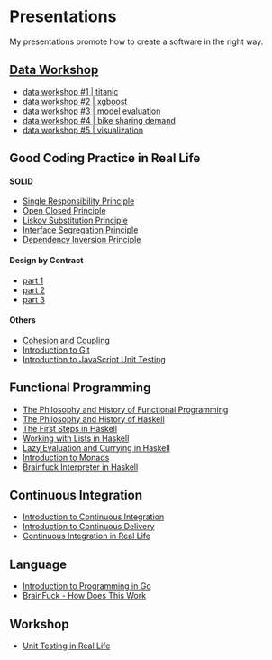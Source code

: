 Presentations
=============

My presentations promote how to create a software in the right way.

## [Data Workshop](http://dataworkshop.eu/)
- [data workshop #1 | titanic](https://github.com/slon1024/presentations/blob/master/dataworkshop/DataWorkshop1_Titanic.pdf)
- [data workshop #2 | xgboost](https://github.com/slon1024/presentations/blob/master/dataworkshop/DataWorkshop2_xgboost.pdf)
- [data workshop #3 | model evaluation](https://github.com/slon1024/presentations/blob/master/dataworkshop/DataWorkshop3_model_evaluation.pdf)
- [data workshop #4 | bike sharing demand](https://github.com/slon1024/presentations/blob/master/dataworkshop/DataWorkshop4_bike_sharing_demand.pdf)
- [data workshop #5 | visualization ](https://github.com/slon1024/presentations/blob/master/dataworkshop/DataWorkshop5_visualisation.pdf)


## Good Coding Practice in Real Life
#### SOLID
- [Single Responsibility Principle](https://github.com/slon1024/presentations/blob/master/Good_coding_practice_in_real_life/SOLID/c%23/Single_responsibility_principle.pdf)
- [Open Closed Principle](https://github.com/slon1024/presentations/blob/master/Good_coding_practice_in_real_life/SOLID/c%23/Open_closed_principle.pdf)
- [Liskov Substitution Principle](https://github.com/slon1024/presentations/blob/master/Good_coding_practice_in_real_life/SOLID/c%23/Liskov_substitution_principle.pdf)
- [Interface Segregation Principle](https://github.com/slon1024/presentations/blob/master/Good_coding_practice_in_real_life/SOLID/c%23/Interface_segregation_principle.pdf)
- [Dependency Inversion Principle](https://github.com/slon1024/presentations/blob/master/Good_coding_practice_in_real_life/SOLID/c%23/Dependency_inversion_principle.pdf)

#### Design by Contract
- [part 1](https://github.com/slon1024/presentations/blob/master/Good_coding_practice_in_real_life/DesignByContract/DesignByContract-part1.pdf)
- [part 2](https://github.com/slon1024/presentations/blob/master/Good_coding_practice_in_real_life/DesignByContract/DesignByContract-part2.pdf)
- [part 3](https://github.com/slon1024/presentations/blob/master/Good_coding_practice_in_real_life/DesignByContract/DesignByContract-part3.pdf)

#### Others
- [Cohesion and Coupling](https://github.com/slon1024/presentations/blob/master/Good_coding_practice_in_real_life/Cohesion_and_coupling.pdf)
- [Introduction to Git](https://github.com/slon1024/presentations/blob/master/Good_coding_practice_in_real_life/Intro_to_git.pdf)
- [Introduction to JavaScript Unit Testing](https://github.com/slon1024/presentations/blob/master/Good_coding_practice_in_real_life/Introduction_to_JavaScript_unit_testing.pdf)


## Functional Programming
- [The Philosophy and History of Functional Programming](https://github.com/slon1024/presentations/blob/master/Functional_programming/The_philosophy_and_history_of_functional_programming.pdf)
- [The Philosophy and History of Haskell](https://github.com/slon1024/presentations/blob/master/Functional_programming/The_philosophy_and_history_of_Haskell.pdf)
- [The First Steps in Haskell](https://github.com/slon1024/presentations/blob/master/Functional_programming/The_first_steps_in_Haskell.pdf)
- [Working with Lists in Haskell](https://github.com/slon1024/presentations/blob/master/Functional_programming/Working_with_lists_in_Haskell.pdf)
- [Lazy Evaluation and Currying in Haskell](https://github.com/slon1024/presentations/blob/master/Functional_programming/Lazy_%20evaluation_and_currying_in_Haskell.pdf)
- [Introduction to Monads](https://github.com/slon1024/presentations/blob/master/Functional_programming/Intro_to_monads.pdf)
- [Brainfuck Interpreter in Haskell](https://github.com/slon1024/presentations/blob/master/Functional_programming/Brainfuck_interpreter_in_Haskell.pdf)

## Continuous Integration
- [Introduction to Continuous Integration](https://github.com/slon1024/presentations/blob/master/Continuous_integration/intro_to_ci.pdf)
- [Introduction to Continuous Delivery](https://github.com/slon1024/presentations/blob/master/Continuous_integration/intro_to_cd.pdf)
- [Continuous Integration in Real Life](https://github.com/slon1024/presentations/blob/master/Continuous_integration/Continuous_integration_in_real_life.pdf)

## Language
- [Introduction to Programming in Go](https://github.com/slon1024/presentations/blob/master/Language/Intro_to_programming_in_Go.pdf)
- [BrainFuck - How Does This Work](https://github.com/slon1024/presentations/blob/master/Language/BrainFuck_-_how_does_this_work.pdf)

## Workshop
- [Unit Testing in Real Life](https://github.com/slon1024/presentations/blob/master/Workshop/Unit_testing_in_real_life.pdf)
